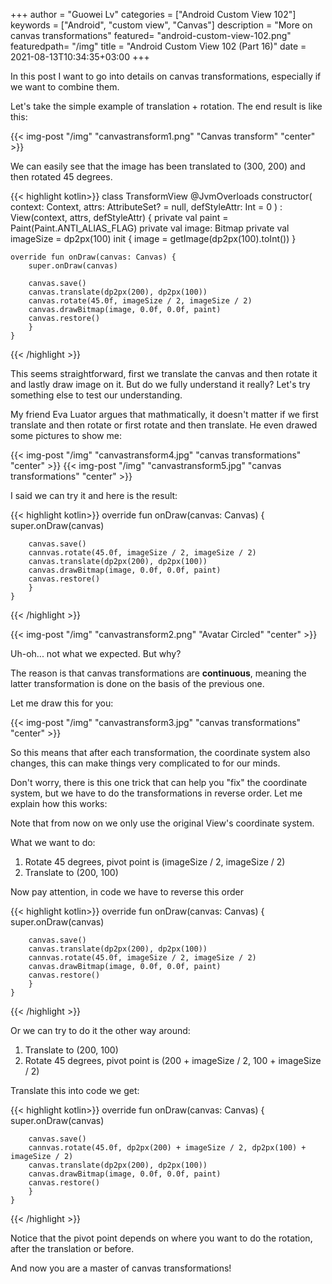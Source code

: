 +++
author = "Guowei Lv"
categories = ["Android Custom View 102"]
keywords = ["Android", "custom view", "Canvas"]
description = "More on canvas transformations"
featured= "android-custom-view-102.png"
featuredpath= "/img"
title = "Android Custom View 102 (Part 16)"
date = 2021-08-13T10:34:35+03:00
+++

In this post I want to go into details on canvas transformations, especially if we want to combine them.

Let's take the simple example of translation + rotation.
The end result is like this:

{{< img-post "/img" "canvastransform1.png" "Canvas transform" "center" >}}

We can easily see that the image has been translated to (300, 200) and then rotated 45 degrees.

{{< highlight kotlin>}}
class TransformView @JvmOverloads constructor(
    context: Context, attrs: AttributeSet? = null, defStyleAttr: Int = 0
) : View(context, attrs, defStyleAttr) {
    private val paint = Paint(Paint.ANTI_ALIAS_FLAG)
    private val image: Bitmap
    private val imageSize = dp2px(100)
    init {
        image = getImage(dp2px(100).toInt())
    }

    override fun onDraw(canvas: Canvas) {
        super.onDraw(canvas)

        canvas.save()
        canvas.translate(dp2px(200), dp2px(100))
        canvas.rotate(45.0f, imageSize / 2, imageSize / 2)
        canvas.drawBitmap(image, 0.0f, 0.0f, paint)
        canvas.restore()
        }
    }
{{< /highlight >}}

This seems straightforward, first we translate the canvas and then rotate it and lastly draw image on it. But do we fully understand it really? Let's try something else to test our understanding.

My friend Eva Luator argues that mathmatically, it doesn't matter if we first translate and then rotate or first rotate and then translate. He even drawed some pictures to show me:


{{< img-post "/img" "canvastransform4.jpg" "canvas transformations" "center" >}}
{{< img-post "/img" "canvastransform5.jpg" "canvas transformations" "center" >}}


I said we can try it and here is the result:

{{< highlight kotlin>}}
    override fun onDraw(canvas: Canvas) {
        super.onDraw(canvas)

        canvas.save()
        cannvas.rotate(45.0f, imageSize / 2, imageSize / 2)
        canvas.translate(dp2px(200), dp2px(100))
        canvas.drawBitmap(image, 0.0f, 0.0f, paint)
        canvas.restore()
        }
    }
{{< /highlight >}}

{{< img-post "/img" "canvastransform2.png" "Avatar Circled" "center" >}}

Uh-oh... not what we expected. But why?

The reason is that canvas transformations are **continuous**, meaning the latter transformation is done on the basis of the previous one.

Let me draw this for you:

{{< img-post "/img" "canvastransform3.jpg" "canvas transformations" "center" >}}

So this means that after each transformation, the coordinate system also changes, this can make things very complicated to for our minds.

Don't worry, there is this one trick that can help you "fix" the coordinate system, but we have to do the transformations in reverse order. Let me explain how this works:

Note that from now on we only use the original View's coordinate system.

What we want to do:
1. Rotate 45 degrees, pivot point is (imageSize / 2, imageSize / 2)
2. Translate to (200, 100)

Now pay attention, in code we have to reverse this order

{{< highlight kotlin>}}
    override fun onDraw(canvas: Canvas) {
        super.onDraw(canvas)

        canvas.save()
        canvas.translate(dp2px(200), dp2px(100))
        cannvas.rotate(45.0f, imageSize / 2, imageSize / 2)
        canvas.drawBitmap(image, 0.0f, 0.0f, paint)
        canvas.restore()
        }
    }
{{< /highlight >}}

Or we can try to do it the other way around:

1. Translate to (200, 100)
2. Rotate 45 degrees, pivot point is (200 + imageSize / 2, 100 + imageSize / 2)


Translate this into code we get:

{{< highlight kotlin>}}
    override fun onDraw(canvas: Canvas) {
        super.onDraw(canvas)

        canvas.save()
        cannvas.rotate(45.0f, dp2px(200) + imageSize / 2, dp2px(100) + imageSize / 2)
        canvas.translate(dp2px(200), dp2px(100))
        canvas.drawBitmap(image, 0.0f, 0.0f, paint)
        canvas.restore()
        }
    }
{{< /highlight >}}

Notice that the pivot point depends on where you want to do the rotation, after the translation or before.

And now you are a master of canvas transformations!
